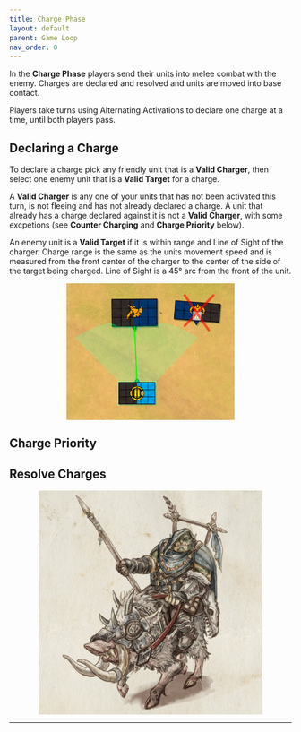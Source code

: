 ```yaml
---
title: Charge Phase
layout: default
parent: Game Loop
nav_order: 0
---
```

In the **Charge Phase** players send their units into melee combat with the enemy. Charges are declared and resolved and units are moved into base contact.

Players take turns using Alternating Activations to declare one charge at a time, until both players pass.

## Declaring a Charge
To declare a charge pick any friendly unit that is a **Valid Charger**, then select one enemy unit that is a **Valid Target** for a charge.

A **Valid Charger** is any one of your units that has not been activated this turn, is not fleeing and has not already declared a charge. A unit that already has a charge declared against it is not a **Valid Charger**, with some excpetions (see **Counter Charging** and **Charge Priority** below).

An enemy unit is a **Valid Target** if it is within range and Line of Sight of the charger. Charge range is the same as the units movement speed and is measured from the front center of the charger to the center of the side of the target being charged. Line of Sight is a 45° arc from the front of the unit. 

<img style="display: block; margin: 0 auto;" src="../../assets/images/validCharge.png" width="300">

## Charge Priority

## Resolve Charges



<img style="display: block; margin: 0 auto;" src="../../assets/images/boarrider.png" width="400">

----